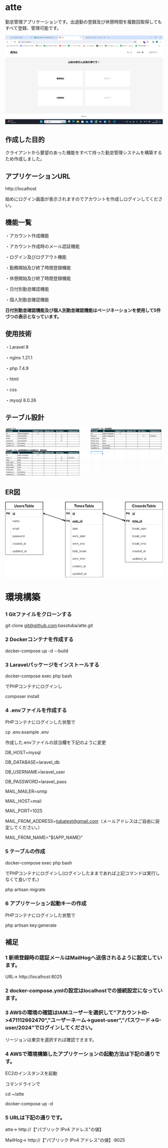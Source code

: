 # atte

勤怠管理アプリケーションです。出退勤の登録及び休憩時間を複数回取得してもすべて登録、管理可能です。

![ホーム画面](home.png)

## 作成した目的

クライアントから要望のあった機能をすべて持った勤怠管理システムを構築するため作成しました。

## アプリケーションURL

http://localhost

始めにログイン画面が表示されますのでアカウントを作成しログインしてください。

## 機能一覧

・アカウント作成機能

・アカウント作成時のメール認証機能

・ログイン及びログアウト機能

・勤務開始及び終了時間登録機能

・休憩開始及び終了時間登録機能

・日付別勤怠確認機能

・個人別勤怠確認機能

**日付別勤怠確認機能及び個人別勤怠確認機能はページネーションを使用して5件づつの表示となっています。**

## 使用技術

・Laravel 8

・nginx 1.21.1

・php 7.4.9

・html

・css

・mysql 8.0.26

## テーブル設計

![テーブル設計書](atte.table.png)

## ER図

![ER図](atte.drawio.png)

# 環境構築

### 1 Gitファイルをクローンする

git clone git@github.com:basstuba/atte.git

### 2 Dockerコンテナを作成する

docker-compose up -d --build

### 3 Laravelパッケージをインストールする

docker-compose exec php bash

でPHPコンテナにログインし

composer install

### 4 .envファイルを作成する

PHPコンテナにログインした状態で

cp .env.example .env

作成した.envファイルの該当欄を下記のように変更

DB_HOST=mysql

DB_DATABASE=laravel_db

DB_USERNAME=laravel_user

DB_PASSWORD=laravel_pass

MAIL_MAILER=smtp

MAIL_HOST=mail

MAIL_PORT=1025

MAIL_FROM_ADDRESS=tubatest@gmail.com（メールアドレスはご自由に設定してください。）

MAIL_FROM_NAME="${APP_NAME}"

### 5 テーブルの作成

docker-compose exec php bash

でPHPコンテナにログインし(ログインしたままであれば上記コマンドは実行しなくて良いです。)

php artisan migrate

### 6 アプリケーション起動キーの作成

PHPコンテナにログインした状態で

php artisan key:generate

## 補足

### 1 新規登録時の認証メールは**MailHog**へ送信されるように設定しています。

URL-> http://localhost:8025

### 2 docker-compose.ymlの設定はlocalhostでの接続設定になっています。

### 3 AWSの環境の確認はIAMユーザーを選択して”アカウントID->471112662470“,”ユーザーネーム->guest-user”,”パスワード->G-user/2024”でログインしてください。

リージョンは東京を選択すれば確認できます。

### 4 AWSで環境構築したアプリケーションの起動方法は下記の通りです。

EC2のインスタンスを起動

コマンドラインで

cd ~/atte

docker-compose up -d

### 5 URLは下記の通りです。

atte-> http://【"パブリック IPv4 アドレス"の値】

MailHog-> http://【"パブリック IPv4 アドレス"の値】:8025